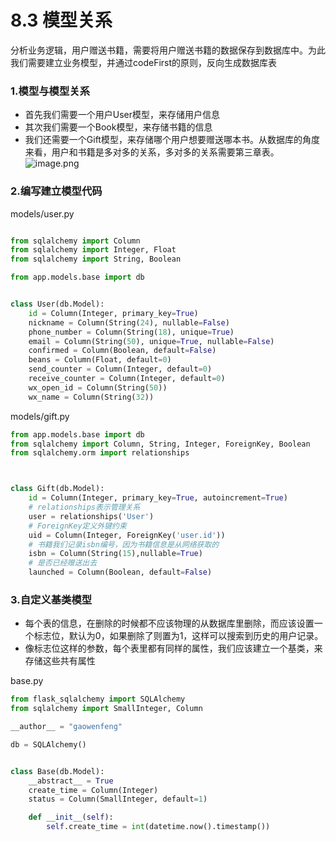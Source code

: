 # 8.3 模型关系

分析业务逻辑，用户赠送书籍，需要将用户赠送书籍的数据保存到数据库中。为此我们需要建立业务模型，并通过codeFirst的原则，反向生成数据库表

### 1.模型与模型关系
- 首先我们需要一个用户User模型，来存储用户信息
- 其次我们需要一个Book模型，来存储书籍的信息
- 我们还需要一个Gift模型，来存储哪个用户想要赠送哪本书。从数据库的角度来看，用户和书籍是多对多的关系，多对多的关系需要第三章表。
![image.png](https://upload-images.jianshu.io/upload_images/7220971-c653697c9a9b5f2d.png?imageMogr2/auto-orient/strip%7CimageView2/2/w/1240)

### 2.编写建立模型代码

models/user.py
```python

from sqlalchemy import Column
from sqlalchemy import Integer, Float
from sqlalchemy import String, Boolean

from app.models.base import db


class User(db.Model):
    id = Column(Integer, primary_key=True)
    nickname = Column(String(24), nullable=False)
    phone_number = Column(String(18), unique=True)
    email = Column(String(50), unique=True, nullable=False)
    confirmed = Column(Boolean, default=False)
    beans = Column(Float, default=0)
    send_counter = Column(Integer, default=0)
    receive_counter = Column(Integer, default=0)
    wx_open_id = Column(String(50))
    wx_name = Column(String(32))
```

models/gift.py
```python
from app.models.base import db
from sqlalchemy import Column, String, Integer, ForeignKey, Boolean
from sqlalchemy.orm import relationships



class Gift(db.Model):
    id = Column(Integer, primary_key=True, autoincrement=True)
    # relationships表示管理关系
    user = relationships('User')
    # ForeignKey定义外键约束
    uid = Column(Integer, ForeignKey('user.id'))
    # 书籍我们记录isbn编号，因为书籍信息是从网络获取的
    isbn = Column(String(15),nullable=True)
    # 是否已经赠送出去
    launched = Column(Boolean, default=False)
```

### 3.自定义基类模型

- 每个表的信息，在删除的时候都不应该物理的从数据库里删除，而应该设置一个标志位，默认为0，如果删除了则置为1，这样可以搜索到历史的用户记录。
- 像标志位这样的参数，每个表里都有同样的属性，我们应该建立一个基类，来存储这些共有属性

base.py
```python
from flask_sqlalchemy import SQLAlchemy
from sqlalchemy import SmallInteger, Column

__author__ = "gaowenfeng"

db = SQLAlchemy()


class Base(db.Model):
    __abstract__ = True
    create_time = Column(Integer)
    status = Column(SmallInteger, default=1)

    def __init__(self):
        self.create_time = int(datetime.now().timestamp())
```
